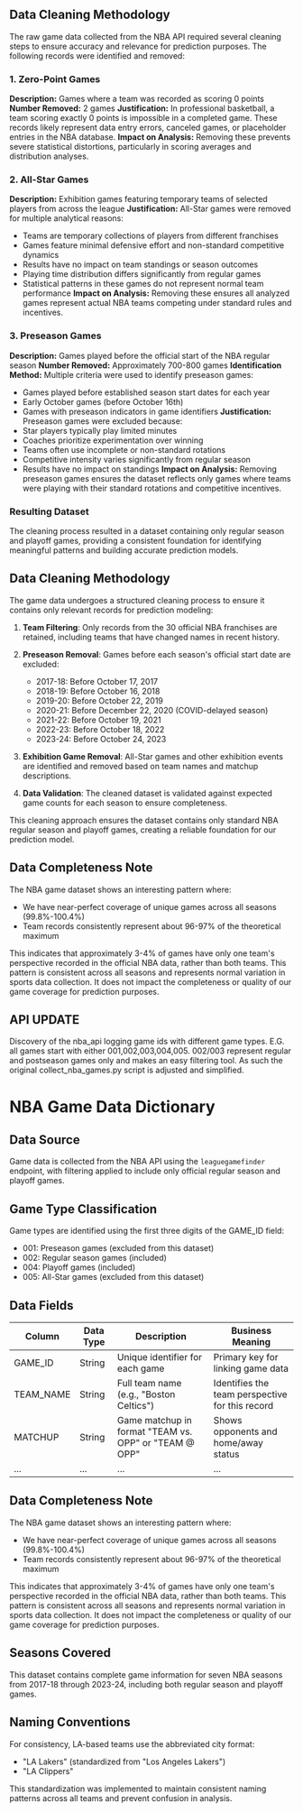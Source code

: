## Data Cleaning Methodology

The raw game data collected from the NBA API required several cleaning steps to ensure accuracy and relevance for prediction purposes. The following records were identified and removed:

### 1. Zero-Point Games
**Description:** Games where a team was recorded as scoring 0 points
**Number Removed:** 2 games
**Justification:** In professional basketball, a team scoring exactly 0 points is impossible in a completed game. These records likely represent data entry errors, canceled games, or placeholder entries in the NBA database.
**Impact on Analysis:** Removing these prevents severe statistical distortions, particularly in scoring averages and distribution analyses.

### 2. All-Star Games
**Description:** Exhibition games featuring temporary teams of selected players from across the league
**Justification:** All-Star games were removed for multiple analytical reasons:
- Teams are temporary collections of players from different franchises
- Games feature minimal defensive effort and non-standard competitive dynamics
- Results have no impact on team standings or season outcomes
- Playing time distribution differs significantly from regular games
- Statistical patterns in these games do not represent normal team performance
**Impact on Analysis:** Removing these ensures all analyzed games represent actual NBA teams competing under standard rules and incentives.

### 3. Preseason Games
**Description:** Games played before the official start of the NBA regular season
**Number Removed:** Approximately 700-800 games
**Identification Method:** Multiple criteria were used to identify preseason games:
- Games played before established season start dates for each year
- Early October games (before October 16th)
- Games with preseason indicators in game identifiers
**Justification:** Preseason games were excluded because:
- Star players typically play limited minutes
- Coaches prioritize experimentation over winning
- Teams often use incomplete or non-standard rotations
- Competitive intensity varies significantly from regular season
- Results have no impact on standings
**Impact on Analysis:** Removing preseason games ensures the dataset reflects only games where teams were playing with their standard rotations and competitive incentives.

### Resulting Dataset
The cleaning process resulted in a dataset containing only regular season and playoff games, providing a consistent foundation for identifying meaningful patterns and building accurate prediction models.

## Data Cleaning Methodology

The game data undergoes a structured cleaning process to ensure it contains only relevant records for prediction modeling:

1. **Team Filtering**: Only records from the 30 official NBA franchises are retained, including teams that have changed names in recent history.

2. **Preseason Removal**: Games before each season's official start date are excluded:
   - 2017-18: Before October 17, 2017
   - 2018-19: Before October 16, 2018
   - 2019-20: Before October 22, 2019
   - 2020-21: Before December 22, 2020 (COVID-delayed season)
   - 2021-22: Before October 19, 2021
   - 2022-23: Before October 18, 2022
   - 2023-24: Before October 24, 2023

3. **Exhibition Game Removal**: All-Star games and other exhibition events are identified and removed based on team names and matchup descriptions.

4. **Data Validation**: The cleaned dataset is validated against expected game counts for each season to ensure completeness.

This cleaning approach ensures the dataset contains only standard NBA regular season and playoff games, creating a reliable foundation for our prediction model.

## Data Completeness Note

The NBA game dataset shows an interesting pattern where:
- We have near-perfect coverage of unique games across all seasons (99.8%-100.4%)
- Team records consistently represent about 96-97% of the theoretical maximum

This indicates that approximately 3-4% of games have only one team's perspective recorded in the official NBA data, rather than both teams. This pattern is consistent across all seasons and represents normal variation in sports data collection. It does not impact the completeness or quality of our game coverage for prediction purposes.

## API UPDATE

Discovery of the nba_api logging game ids with different game types. E.G. all games start with either 001,002,003,004,005. 002/003 represent regular and postseason games only and makes an easy filtering tool. As such the original collect_nba_games.py script is adjusted and simplified. 



# NBA Game Data Dictionary

## Data Source
Game data is collected from the NBA API using the `leaguegamefinder` endpoint, with filtering applied to include only official regular season and playoff games.

## Game Type Classification
Game types are identified using the first three digits of the GAME_ID field:
- 001: Preseason games (excluded from this dataset)
- 002: Regular season games (included)
- 004: Playoff games (included)
- 005: All-Star games (excluded from this dataset)

## Data Fields
| Column | Data Type | Description | Business Meaning |
|--------|-----------|-------------|-----------------|
| GAME_ID | String | Unique identifier for each game | Primary key for linking game data |
| TEAM_NAME | String | Full team name (e.g., "Boston Celtics") | Identifies the team perspective for this record |
| MATCHUP | String | Game matchup in format "TEAM vs. OPP" or "TEAM @ OPP" | Shows opponents and home/away status |
| ... | ... | ... | ... |

## Data Completeness Note
The NBA game dataset shows an interesting pattern where:
- We have near-perfect coverage of unique games across all seasons (99.8%-100.4%)
- Team records consistently represent about 96-97% of the theoretical maximum

This indicates that approximately 3-4% of games have only one team's perspective recorded in the official NBA data, rather than both teams. This pattern is consistent across all seasons and represents normal variation in sports data collection. It does not impact the completeness or quality of our game coverage for prediction purposes.

## Seasons Covered
This dataset contains complete game information for seven NBA seasons from 2017-18 through 2023-24, including both regular season and playoff games.

## Naming Conventions
For consistency, LA-based teams use the abbreviated city format:
- "LA Lakers" (standardized from "Los Angeles Lakers")
- "LA Clippers"

This standardization was implemented to maintain consistent naming patterns
across all teams and prevent confusion in analysis.